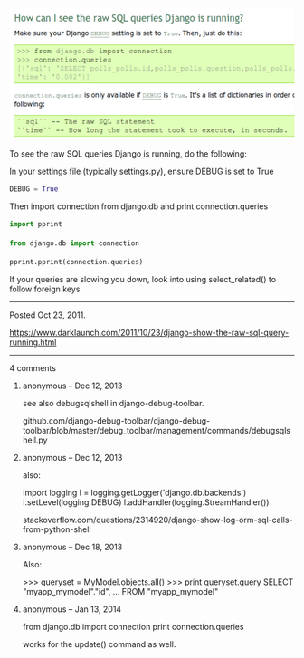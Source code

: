 <img alt="" src="/img/uploads/2011-10/how-can-i-see-the-raw-sql-queries-django-is-running.png" />

To see the raw SQL queries Django is running, do the following:

In your settings file (typically settings.py), ensure DEBUG is set to True
```py
DEBUG = True
```

Then import connection from django.db and print connection.queries
```py
import pprint

from django.db import connection

pprint.pprint(connection.queries)
```

If your queries are slowing you down, look into using select_related() to follow foreign keys

---

Posted Oct 23, 2011.

https://www.darklaunch.com/2011/10/23/django-show-the-raw-sql-query-running.html

---

4 comments

<ol><li><div>

anonymous &ndash; Dec 12, 2013<div>

see also debugsqlshell in django-debug-toolbar.

github.com/django-debug-toolbar/django-debug-toolbar/blob/master/debug_toolbar/management/commands/debugsqlshell.py

</div></div></li><li><div>

anonymous &ndash; Dec 12, 2013<div>

also:

import logging
l = logging.getLogger('django.db.backends')
l.setLevel(logging.DEBUG)
l.addHandler(logging.StreamHandler())

stackoverflow.com/questions/2314920/django-show-log-orm-sql-calls-from-python-shell

</div></div></li><li><div>

anonymous &ndash; Dec 18, 2013<div>

Also:

&gt;&gt;&gt; queryset = MyModel.objects.all()
&gt;&gt;&gt; print queryset.query
SELECT "myapp_mymodel"."id", ... FROM "myapp_mymodel"

</div></div></li><li><div>

anonymous &ndash; Jan 13, 2014<div>

from django.db import connection
print connection.queries

works for the update() command as well.

</div></div></li></ol>